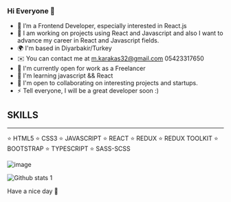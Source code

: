 ### Hi Everyone 👋
                      

- 🔭  I’m a Frontend Developer, especially interested in React.js
- 🌱  I am working on projects using React and Javascript and also 
       I want to advance my career in React and Javascript fields.
- 🌍  I'm based in Diyarbakir/Turkey
- ✉️  You can contact me at m.karakas32@gmail.com 05423317650
- 🚀  I'm currently open for work as a Freelancer
- 🧠  I'm learning javascript && React
- 🤝  I'm open to collaborating on interesting projects and startups.
- ⚡  Tell everyone, I will be a great developer soon :)
 
 ## SKILLS
 <hr>
⭐️ HTML5
⭐️ CSS3
⭐️ JAVASCRIPT
⭐️ REACT
⭐️ REDUX
⭐️ REDUX TOOLKIT
⭐️ BOOTSTRAP
⭐️ TYPESCRIPT
⭐️ SASS-SCSS


![image](https://fiverr-res.cloudinary.com/images/t_main1,q_auto,f_auto,q_auto,f_auto/gigs/123519806/original/21b422e6242d494f43b27499e7fc7bbf93adcbd2/fix-and-debug-html-css-javascript-reactjs-code.jpg)

   
![Github stats 1](https://github-readme-stats.vercel.app/api?username=mhmtkarakas&show_icons=true&theme=gradient) 


Have a nice day 👋

